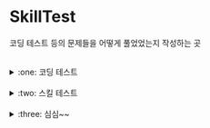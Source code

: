 # SkillTest
코딩 테스트 등의 문제들을 어떻게 풀었었는지 작성하는 곳

<br>

<details>
<summary>:one: 코딩 테스트</summary>
<div markdown="1">       

- [숫자 문자열과 영단어](https://github.com/Runu09/SkillTest/blob/main/programmers/Test1.java)

- [나이 출력](https://github.com/Runu09/SkillTest/blob/main/programmers/Test2.java)

- [각도기](https://github.com/Runu09/SkillTest/blob/main/programmers/Test3.java)

</div>
</details>

<br>

<details>
<summary>:two: 스킬 테스트</summary>
<div markdown="1">       

</div>
</details>

<br>

<details>
<summary>:three: 심심~~</summary>
<div markdown="1">       

</div>
</details>
